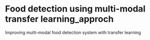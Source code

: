 # Food detection using multi-modal transfer learning_approch
Improving multi-modal food detection system with transfer learning
